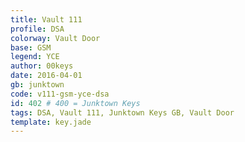 ```yaml
---
title: Vault 111
profile: DSA
colorway: Vault Door
base: GSM
legend: YCE
author: 00keys
date: 2016-04-01
gb: junktown
code: v111-gsm-yce-dsa
id: 402 # 400 = Junktown Keys
tags: DSA, Vault 111, Junktown Keys GB, Vault Door
template: key.jade
---
```




